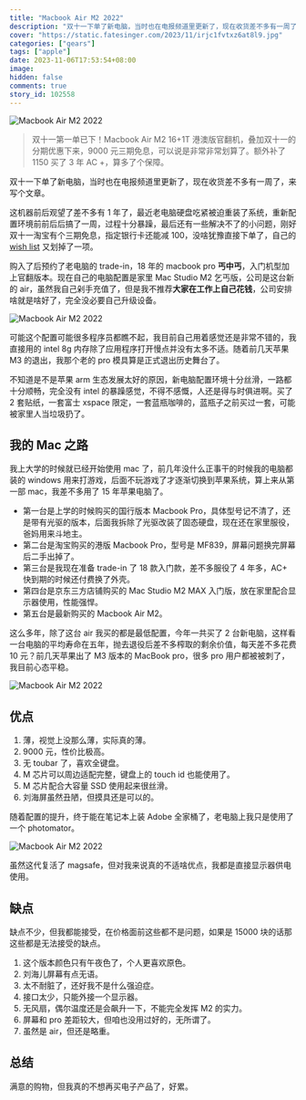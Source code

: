```yaml
---
title: "Macbook Air M2 2022"
description: "双十一下单了新电脑，当时也在电报频道里更新了，现在收货差不多有一周了，来写个文章。"
cover: "https://static.fatesinger.com/2023/11/irjc1fvtxz6at8l9.jpg"
categories: ["gears"]
tags: ["apple"]
date: 2023-11-06T17:53:54+08:00
image:
hidden: false
comments: true
story_id: 102558
---
```


![Macbook Air M2 2022](//static.fatesinger.com/2023/11/irjc1fvtxz6at8l9.jpg)

> 双十一第一单已下！Macbook Air M2 16+1T 港澳版官翻机，叠加双十一的分期优惠下来，9000 元三期免息，可以说是非常非常划算了。额外补了 1150 买了 3 年 AC +，算多了个保障。

双十一下单了新电脑，当时也在电报频道里更新了，现在收货差不多有一周了，来写个文章。

这机器前后观望了差不多有 1 年了，最近老电脑硬盘吃紧被迫重装了系统，重新配置环境前前后后搞了一周，过程十分暴躁，最后还有一些解决不了的小问题，刚好双十一淘宝有个三期免息，指定银行卡还能减 100，没啥犹豫直接下单了，自己的 [wish list](/gears) 又划掉了一项。

购入了后预约了老电脑的 trade-in，18 年的 macbook pro **丐中丐**，入门机型加上官翻版本。现在自己的电脑配置是家里 Mac Studio M2 乞丐版，公司是这台新的 air，虽然我自己剁手充值了，但是我不推荐**大家在工作上自己花钱**，公司安排啥就是啥好了，完全没必要自己升级设备。

![Macbook Air M2 2022](//static.fatesinger.com/2023/11/6kpqhx03krwhafqb.jpg)

可能这个配置可能很多程序员都瞧不起，我目前自己用着感觉还是非常不错的，我直接用的 intel 8g 内存除了应用程序打开慢点并没有太多不适。随着前几天苹果 M3 的退出，我那个老的 pro 模具算是正式退出历史舞台了。

不知道是不是苹果 arm 生态发展太好的原因，新电脑配置环境十分丝滑，一路都十分顺畅，完全没有 intel 的暴躁感觉，不得不感慨，人还是得与时俱进啊。买了 2 套贴纸，一套富士 xspace 限定，一套蓝瓶咖啡的，蓝瓶子之前买过一套，可能被家里人当垃圾扔了。

## 我的 Mac 之路

我上大学的时候就已经开始使用 mac 了，前几年没什么正事干的时候我的电脑都装的 windows 用来打游戏，后面不玩游戏了才逐渐切换到苹果系统，算上来从第一部 mac，我差不多用了 15 年苹果电脑了。

-   第一台是上学的时候购买的国行版本 Macbook Pro，具体型号记不清了，还是带有光驱的版本，后面我拆除了光驱改装了固态硬盘，现在还在家里服役，爸妈用来斗地主。
-   第二台是淘宝购买的港版 Macbook Pro，型号是 MF839，屏幕问题换完屏幕后二手出掉了。
-   第三台是我现在准备 trade-in 了 18 款入门款，差不多服役了 4 年多，AC+ 快到期的时候还付费换了外壳。
-   第四台是京东三方店铺购买的 Mac Studio M2 MAX 入门版，放在家里配合显示器使用，性能强悍。
-   第五台是最新购买的 Macbook Air M2。

这么多年，除了这台 air 我买的都是最低配置，今年一共买了 2 台新电脑，这样看一台电脑的平均寿命在五年，抛去退役后差不多榨取的剩余价值，每天差不多花费 10 元？前几天苹果出了 M3 版本的 MacBook pro，很多 pro 用户都被被刺了，我目前心态平稳。

![Macbook Air M2 2022](//static.fatesinger.com/2023/11/eyjm2g78zxrsb2ey.jpg)

## 优点

1. 薄，视觉上没那么薄，实际真的薄。
2. 9000 元，性价比极高。
3. 无 toubar 了，喜欢全键盘。
4. M 芯片可以周边适配完整，键盘上的 touch id 也能使用了。
5. M 芯片配合大容量 SSD 使用起来很丝滑。
6. 刘海屏虽然丑陋，但摸具还是可以的。

随着配置的提升，终于能在笔记本上装 Adobe 全家桶了，老电脑上我只是使用了一个 photomator。

![Macbook Air M2 2022](//static.fatesinger.com/2023/11/mrwa9ptvvhdjc73y.jpg)

虽然这代复活了 magsafe，但对我来说真的不适啥优点，我都是直接显示器供电使用。

## 缺点

缺点不少，但我都能接受，在价格面前这些都不是问题，如果是 15000 块的话那这些都是无法接受的缺点。

1. 这个版本颜色只有午夜色了，个人更喜欢原色。
2. 刘海儿屏幕有点无语。
3. 太不耐脏了，还好我不是什么强迫症。
4. 接口太少，只能外接一个显示器。
5. 无风扇，偶尔温度还是会飙升一下，不能完全发挥 M2 的实力。
6. 屏幕和 pro 差距较大，但咱也没用过好的，无所谓了。
7. 虽然是 air，但还是略重。

## 总结

满意的购物，但我真的不想再买电子产品了，好累。
